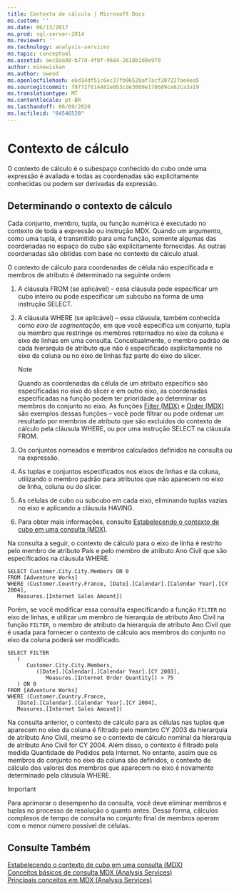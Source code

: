 ```yaml
---
title: Contexto de cálculo | Microsoft Docs
ms.custom: ''
ms.date: 06/13/2017
ms.prod: sql-server-2014
ms.reviewer: ''
ms.technology: analysis-services
ms.topic: conceptual
ms.assetid: aec8aa98-b77d-4f8f-9684-2618b1d8e970
author: minewiskan
ms.author: owend
ms.openlocfilehash: e6d14df51c6ec37fb96520af7acf207227ae4ea5
ms.sourcegitcommit: f0772f614482e0b3cde3609e178689ce62ca3a19
ms.translationtype: MT
ms.contentlocale: pt-BR
ms.lasthandoff: 06/09/2020
ms.locfileid: "84546528"
---
```

# <a name="calculation-context"></a>Contexto de cálculo
  O contexto de cálculo é o subespaço conhecido do cubo onde uma expressão é avaliada e todas as coordenadas são explicitamente conhecidas ou podem ser derivadas da expressão.  
  
## <a name="determining-the-calculation-context"></a>Determinando o contexto de cálculo  
 Cada conjunto, membro, tupla, ou função numérica é executado no contexto de toda a expressão ou instrução MDX. Quando um argumento, como uma tupla, é transmitido para uma função, somente algumas das coordenadas no espaço do cubo são explicitamente fornecidas. As outras coordenadas são obtidas com base no contexto de cálculo atual.  
  
 O contexto de cálculo para coordenadas de célula não especificada e membros de atributo é determinado na seguinte ordem:  
  
1.  A cláusula FROM (se aplicável) – essa cláusula pode especificar um cubo inteiro ou pode especificar um subcubo na forma de uma instrução SELECT.  
  
2.  A cláusula WHERE (se aplicável) – essa cláusula, também conhecida como *eixo de segmentação*, em que você especifica um conjunto, tupla ou membro que restringe os membros retornados no eixo da coluna e eixo de linhas em uma consulta. Conceitualmente, o membro padrão de cada hierarquia de atributo que não é especificado explicitamente no eixo da coluna ou no eixo de linhas faz parte do eixo do slicer.  
  
    > [!NOTE]  
    >  Quando as coordenadas da célula de um atributo específico são especificadas no eixo do slicer e em outro eixo, as coordenadas especificadas na função podem ter prioridade ao determinar os membros do conjunto no eixo. As funções [Filter (MDX)](/sql/mdx/filter-mdx) e [Order (MDX)](/sql/mdx/order-mdx) são exemplos dessas funções – você pode filtrar ou pode ordenar um resultado por membros de atributo que são excluídos do contexto de cálculo pela cláusula WHERE, ou por uma instrução SELECT na cláusula FROM.  
  
3.  Os conjuntos nomeados e membros calculados definidos na consulta ou na expressão.  
  
4.  As tuplas e conjuntos especificados nos eixos de linhas e da coluna, utilizando o membro padrão para atributos que não aparecem no eixo de linha, coluna ou do slicer.  
  
5.  As células de cubo ou subcubo em cada eixo, eliminando tuplas vazias no eixo e aplicando a cláusula HAVING.  
  
6.  Para obter mais informações, consulte [Estabelecendo o contexto de cubo em uma consulta &#40;MDX&#41;](establishing-cube-context-in-a-query-mdx.md).  
  
 Na consulta a seguir, o contexto de cálculo para o eixo de linha é restrito pelo membro de atributo País e pelo membro de atributo Ano Civil que são especificados na cláusula WHERE.  
  
```  
SELECT Customer.City.City.Members ON 0  
FROM [Adventure Works]  
WHERE (Customer.Country.France, [Date].[Calendar].[Calendar Year].[CY 2004],  
   Measures.[Internet Sales Amount])  
```  
  
 Porém, se você modificar essa consulta especificando a função `FILTER` no eixo de linhas, e utilizar um membro de hierarquia de atributo Ano Civil na função `FILTER`, o membro de atributo da hierarquia de atributo Ano Civil que é usada para fornecer o contexto de cálculo aos membros do conjunto no eixo da coluna poderá ser modificado.  
  
```  
SELECT FILTER  
   (  
      Customer.City.City.Members,   
         ([Date].[Calendar].[Calendar Year].[CY 2003],  
            Measures.[Internet Order Quantity]) > 75   
   ) ON 0  
FROM [Adventure Works]  
WHERE (Customer.Country.France,  
   [Date].[Calendar].[Calendar Year].[CY 2004],  
   Measures.[Internet Sales Amount])  
```  
  
 Na consulta anterior, o contexto de cálculo para as células nas tuplas que aparecem no eixo da coluna é filtrado pelo membro CY 2003 da hierarquia de atributo Ano Civil, mesmo se o contexto de cálculo nominal da hierarquia de atributo Ano Civil for CY 2004. Além disso, o contexto é filtrado pela medida Quantidade de Pedidos pela Internet. No entanto, assim que os membros do conjunto no eixo da coluna são definidos, o contexto de cálculo dos valores dos membros que aparecem no eixo é novamente determinado pela cláusula WHERE.  
  
> [!IMPORTANT]  
>  Para aprimorar o desempenho da consulta, você deve eliminar membros e tuplas no processo de resolução o quanto antes. Dessa forma, cálculos complexos de tempo de consulta no conjunto final de membros operam com o menor número possível de células.  
  
## <a name="see-also"></a>Consulte Também  
 [Estabelecendo o contexto de cubo em uma consulta &#40;MDX&#41;](establishing-cube-context-in-a-query-mdx.md)   
 [Conceitos básicos de consulta MDX &#40;Analysis Services&#41;](mdx-query-fundamentals-analysis-services.md)   
 [Principais conceitos em MDX &#40;Analysis Services&#41;](../key-concepts-in-mdx-analysis-services.md)  
  
  
